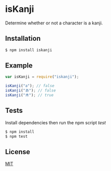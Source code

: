 # isKanji
Determine whether or not a character is a kanji.

## Installation
```bash
$ npm install iskanji
```

## Example
```javascript
var isKanji = require("iskanji");

isKanji("a"); // false
isKanji("あ"); // false
isKanji("木"); // true
```
## Tests
Install dependencies then run the npm script _test_

```bash
$ npm install
$ npm test
```

## License
[MIT](LICENSE)
